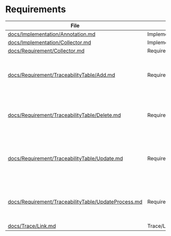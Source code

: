 # Requirements

| File                                                                                                  | ID                                   | Synopsis                                                              |
| ----------------------------------------------------------------------------------------------------- | ------------------------------------ | --------------------------------------------------------------------- |
| [docs/Implementation/Annotation.md](Implementation/Annotation.md)                                     | Implementation/Annotation            |                                                                       |
| [docs/Implementation/Collector.md](Implementation/Collector.md)                                       | Implementation/Collector             |                                                                       |
| [docs/Requirement/Collector.md](Requirement/Collector.md)                                             | Requirement/Collector                |                                                                       |
| [docs/Requirement/TraceabilityTable/Add.md](Requirement/TraceabilityTable/Add.md)                     | Requirement/TraceabilityTable/Add    | A traceability table is added if trace links exist                    |
| [docs/Requirement/TraceabilityTable/Delete.md](Requirement/TraceabilityTable/Delete.md)               | Requirement/TraceabilityTable/Delete | An existing traceability table is deleted if no trace links exist     |
| [docs/Requirement/TraceabilityTable/Update.md](Requirement/TraceabilityTable/Update.md)               | Requirement/TraceabilityTable/Update | An existing traceability table is updated if trace links have changed |
| [docs/Requirement/TraceabilityTable/UpdateProcess.md](Requirement/TraceabilityTable/UpdateProcess.md) | Requirement/TraceabilityTable        | Traceability tables are updated according to trace links              |
| [docs/Trace/Link.md](Trace/Link.md)                                                                   | Trace/Link                           |                                                                       |
